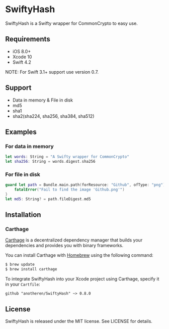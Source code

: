 # SwiftyHash

SwiftyHash is a Swifty wrapper for CommonCrypto to easy use.

## Requirements

* iOS 8.0+
* Xcode 10
* Swift 4.2

NOTE: For Swift 3.1+ support use version 0.7.

## Support

* Data in memory & File in disk
* md5
* sha1
* sha2(sha224, sha256, sha384, sha512)

## Examples

### For data in memory

```swift
let words: String = "A Swifty wrapper for CommonCrypto"
let sha256: String = words.digest.sha256
```

### For file in disk
```swift
guard let path = Bundle.main.path(forResource: "Github", ofType: "png") else {
    fatalError("Fail to find the image 'Github.png'")
}
let md5: String? = path.fileDigest.md5
```

## Installation

### Carthage

[Carthage](https://github.com/Carthage/Carthage) is a decentralized dependency manager that builds your dependencies and provides you with binary frameworks.

You can install Carthage with [Homebrew](http://brew.sh/) using the following command:

```bash
$ brew update
$ brew install carthage
```

To integrate SwiftyHash into your Xcode project using Carthage, specify it in your `Cartfile`:

```ogdl
github "anotheren/SwiftyHash" ~> 0.8.0
```

## License

SwiftyHash is released under the MIT license. See LICENSE for details.
